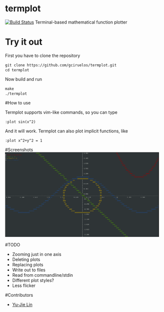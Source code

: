 # termplot
[![Build Status](https://travis-ci.org/gciruelos/termplot.svg?branch=master)](https://travis-ci.org/gciruelos/termplot)
Terminal-based mathematical function plotter

# Try it out

First you have to clone the repository

    git clone https://github.com/gciruelos/termplot.git
    cd termplot

Now build and run

    make
    ./termplot

#How to use

Termplot supports vim-like commands, so you can type
    
    :plot sin(x^2)

And it will work. Termplot can also plot implicit functions, like

    :plot x^2+y^2 = 1

#Screenshots
![![Scren](https://raw.githubusercontent.com/gciruelos/termplot/master/info/screen1.png)](info/screen1.png "Screenshot")

#TODO

* Zooming just in one axis
* Deleting plots
* Replacing plots
* Write out to files
* Read from commandline/stdin
* Different plot styles?
* Less flicker

#Contributors

* [Yu-Jie Lin](https://github.com/livibetter)


